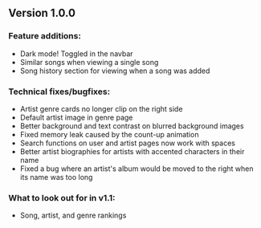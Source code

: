 ## Version 1.0.0

### Feature additions:

- Dark mode! Toggled in the navbar
- Similar songs when viewing a single song
- Song history section for viewing when a song was added

### Technical fixes/bugfixes:

- Artist genre cards no longer clip on the right side
- Default artist image in genre page
- Better background and text contrast on blurred background images
- Fixed memory leak caused by the count-up animation
- Search functions on user and artist pages now work with spaces
- Better artist biographies for artists with accented characters in their name
- Fixed a bug where an artist's album would be moved to the right when its name was too long

### What to look out for in v1.1:

- Song, artist, and genre rankings
